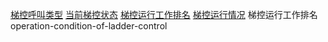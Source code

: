 [梯控呼叫类型](ladderControlCallType.vue)
[当前梯控状态](currentLadderControlStatus.vue)
[梯控运行工作排名](ladderControlOperationRanking.vue)
[梯控运行情况](operationConditionOfLadderControl.vue)
梯控运行工作排名
operation-condition-of-ladder-control
